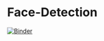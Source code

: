 # Face-Detection
[![Binder](https://mybinder.org/badge_logo.svg)](https://mybinder.org/v2/gh/shayan911/Face-Detection/HEAD)

